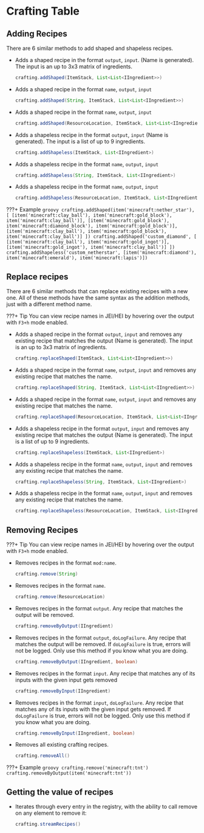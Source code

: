 # Crafting Table

## Adding Recipes
There are 6 similar methods to add shaped and shapeless recipes.

- Adds a shaped recipe in the format `output`, `input`. (Name is generated). The input is an up to 3x3 matrix of ingredients.

    ```groovy
    crafting.addShaped(ItemStack, List<List<IIngredient>>)
    ```
  
- Adds a shaped recipe in the format `name`, `output`, `input`

    ```groovy
    crafting.addShaped(String, ItemStack, List<List<IIngredient>>)
    ```
  
- Adds a shaped recipe in the format `name`, `output`, `input`

    ```groovy
    crafting.addShaped(ResourceLocation, ItemStack, List<List<IIngredient>>)
    ```
  
- Adds a shapeless recipe in the format `output`, `input` (Name is generated). The input is a list of up to 9 ingredients.

    ```groovy
    crafting.addShapeless(ItemStack, List<IIngredient>)
    ```
  
- Adds a shapeless recipe in the format `name`, `output`, `input`

    ```groovy
    crafting.addShapeless(String, ItemStack, List<IIngredient>)
    ```
  
- Adds a shapeless recipe in the format `name`, `output`, `input`

    ```groovy
    crafting.addShapeless(ResourceLocation, ItemStack, List<IIngredient>)
    ```

???+ Example
    ```groovy
    crafting.addShaped(item('minecraft:nether_star'), [
        [item('minecraft:clay_ball'), item('minecraft:gold_block'), item('minecraft:clay_ball')],
        [item('minecraft:gold_block'), item('minecraft:diamond_block'), item('minecraft:gold_block')],
        [item('minecraft:clay_ball'), item('minecraft:gold_block'), item('minecraft:clay_ball')]
    ])
    crafting.addShaped('custom_diamond', [
        [item('minecraft:clay_ball'), item('minecraft:gold_ingot')], 
        [item('minecraft:gold_ingot'), item('minecraft:clay_ball')]
    ])
    crafting.addShapeless('custom_netherstar', [item('minecraft:diamond'), item('minecraft:emerald'), item('minecraft:lapis')])
    ```

## Replace recipes
There are 6 similar methods that can replace existing recipes with a new one.
All of these methods have the same syntax as the addition methods, just with a different method name.

???+ Tip
    You can view recipe names in JEI/HEI by hovering over the output with `F3+h` mode enabled.

- Adds a shaped recipe in the format `output`, `input` and removes any existing recipe that matches the output (Name is generated). The input is an up to 3x3 matrix of ingredients.

    ```groovy
    crafting.replaceShaped(ItemStack, List<List<IIngredient>>)
    ```

- Adds a shaped recipe in the format `name`, `output`, `input` and removes any existing recipe that matches the name.

    ```groovy
    crafting.replaceShaped(String, ItemStack, List<List<IIngredient>>)
    ```

- Adds a shaped recipe in the format `name`, `output`, `input` and removes any existing recipe that matches the name.

    ```groovy
    crafting.replaceShaped(ResourceLocation, ItemStack, List<List<IIngredient>>)
    ```

- Adds a shapeless recipe in the format `output`, `input` and removes any existing recipe that matches the output (Name is generated). The input is a list of up to 9 ingredients.

    ```groovy
    crafting.replaceShapeless(ItemStack, List<IIngredient>)
    ```

- Adds a shapeless recipe in the format `name`, `output`, `input` and removes any existing recipe that matches the name.

    ```groovy
    crafting.replaceShapeless(String, ItemStack, List<IIngredient>)
    ```

- Adds a shapeless recipe in the format `name`, `output`, `input` and removes any existing recipe that matches the name.

    ```groovy
    crafting.replaceShapeless(ResourceLocation, ItemStack, List<IIngredient>)
    ```

## Removing Recipes
???+ Tip
    You can view recipe names in JEI/HEI by hovering over the output with `F3+h` mode enabled.

- Removes recipes in the format `mod:name`.

    ```groovy
    crafting.remove(String)
    ```

- Removes recipes in the format `name`.

    ```groovy
    crafting.remove(ResourceLocation)
    ```
  
- Removes recipes in the format `output`. Any recipe that matches the output will be removed.

    ```groovy
    crafting.removeByOutput(IIngredient)
    ```
  
- Removes recipes in the format `output`, `doLogFailure`. Any recipe that matches the output will be removed. If 
  `doLogFailure` is true, errors will not be logged. Only use this method if you know what you are doing.

    ```groovy
    crafting.removeByOutput(IIngredient, boolean)
    ```

- Removes recipes in the format `input`. Any recipe that matches any of its inputs with the given input gets removed

    ```groovy
    crafting.removeByInput(IIngredient)
    ```

- Removes recipes in the format `input`, `doLogFailure`. Any recipe that matches any of its inputs with the given input gets removed.
  If `doLogFailure` is true, errors will not be logged. Only use this method if you know what you are doing.          

    ```groovy
    crafting.removeByInput(IIngredient, boolean)
    ```

- Removes all existing crafting recipes.

    ```groovy
    crafting.removeAll()
    ```

???+ Example
    ```groovy
    crafting.remove('minecraft:tnt')
    crafting.removeByOutput(item('minecraft:tnt'))
    ```

## Getting the value of recipes

- Iterates through every entry in the registry, with the ability to call remove on any element to remove it:

    ```groovy
    crafting.streamRecipes()
    ```